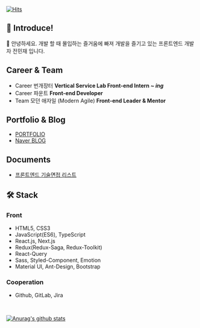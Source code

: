 [![Hits](https://hits.seeyoufarm.com/api/count/incr/badge.svg?url=https%3A%2F%2Fgithub.com%2Fssi02014&count_bg=%2379C83D&title_bg=%23555555&icon=compropago.svg&icon_color=%23E7E7E7&title=hits&edge_flat=false)](https://hits.seeyoufarm.com)

## 👦 Introduce!
👋 안녕하세요. 개발 할 때 몰입하는 즐거움에 빠져 개발을 즐기고 있는 프론트엔드 개발자 전민재 입니다. <br />

## Career & Team
- Career 번개장터 <b> Vertical Service Lab Front-end Intern <i> ~ ing</i></b>
- Career 파운트 <b> Front-end Developer </b> 
- Team 모던 애자일 (Modern Agile) <b> Front-end Leader & Mentor </b>

## Portfolio & Blog
- [PORTFOLIO](https://www.notion.so/MJ-a29e3c9afa314b9f8bb338e110fa1dd4)
- [Naver BLOG](https://blog.naver.com/ssi02014)

## Documents
- [프론트엔드 기술면접 리스트](https://www.notion.so/2c4d4292c8574027b50150c5ef6e02b5)

## 🛠 Stack
### Front
- HTML5, CSS3
- JavaScript(ES6), TypeScript
- React.js, Next.js
- Redux(Redux-Saga, Redux-Toolkit)
- React-Query 
- Sass, Styled-Component, Emotion
- Material UI, Ant-Design, Bootstrap

### Cooperation
- Github, GitLab, Jira

<br />

[![Anurag's github stats](https://github-readme-stats.vercel.app/api?username=ssi02014)](https://github.com/anuraghazra/github-readme-stats)
<!-- [![solved.ac tier](http://mazassumnida.wtf/api/generate_badge?boj=ssi02014)](https://solved.ac/ssi02014) -->

